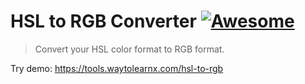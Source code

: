 # HSL to RGB Converter [![Awesome](https://cdn.rawgit.com/sindresorhus/awesome/d7305f38d29fed78fa85652e3a63e154dd8e8829/media/badge.svg)](https://github.com/sindresorhus/awesome)

>Convert your HSL color format to RGB format.

Try demo: https://tools.waytolearnx.com/hsl-to-rgb
